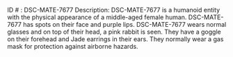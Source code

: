 ID # : DSC-MATE-7677
Description: DSC-MATE-7677 is a humanoid entity with the physical appearance of a middle-aged female human. DSC-MATE-7677 has spots on their face and purple lips. DSC-MATE-7677 wears normal glasses and on top of their head, a pink rabbit is seen. They have a goggle on their forehead and Jade earrings in their ears. They normally wear a gas mask for protection against airborne hazards.